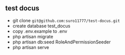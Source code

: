 
## test docus

- git clone `git@github.com:suro11777/test-docus.git`
- create database test_docus
- copy .env.example to .env
- php artisan migrate
- php artisan db:seed RoleAndPermissionSeeder
- php artisan serve

